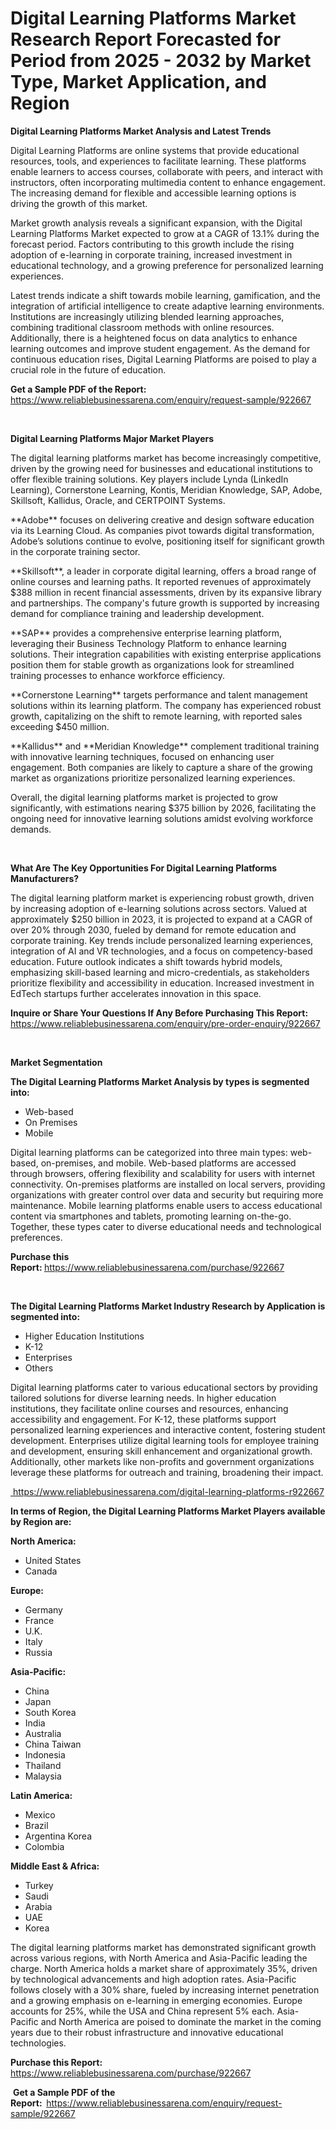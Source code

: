 <p><h1>Digital Learning Platforms Market Research Report Forecasted for Period from 2025 -  2032 by Market Type, Market Application, and Region</h1></p><p><strong>Digital Learning Platforms Market Analysis and Latest Trends</strong></p>
<p><p>Digital Learning Platforms are online systems that provide educational resources, tools, and experiences to facilitate learning. These platforms enable learners to access courses, collaborate with peers, and interact with instructors, often incorporating multimedia content to enhance engagement. The increasing demand for flexible and accessible learning options is driving the growth of this market.</p><p>Market growth analysis reveals a significant expansion, with the Digital Learning Platforms Market expected to grow at a CAGR of 13.1% during the forecast period. Factors contributing to this growth include the rising adoption of e-learning in corporate training, increased investment in educational technology, and a growing preference for personalized learning experiences. </p><p>Latest trends indicate a shift towards mobile learning, gamification, and the integration of artificial intelligence to create adaptive learning environments. Institutions are increasingly utilizing blended learning approaches, combining traditional classroom methods with online resources. Additionally, there is a heightened focus on data analytics to enhance learning outcomes and improve student engagement. As the demand for continuous education rises, Digital Learning Platforms are poised to play a crucial role in the future of education.</p></p>
<p><strong>Get a Sample PDF of the Report:&nbsp;</strong> <a href="https://www.reliablebusinessarena.com/enquiry/request-sample/922667?utm_campaign=3000&utm_medium=2&utm_source=Github&utm_content=ia&utm_term=18042025&utm_id=digital-learning-platforms">https://www.reliablebusinessarena.com/enquiry/request-sample/922667</a></p>
<p>&nbsp;</p>
<p><strong>Digital Learning Platforms Major Market Players</strong></p>
<p><p>The digital learning platforms market has become increasingly competitive, driven by the growing need for businesses and educational institutions to offer flexible training solutions. Key players include Lynda (LinkedIn Learning), Cornerstone Learning, Kontis, Meridian Knowledge, SAP, Adobe, Skillsoft, Kallidus, Oracle, and CERTPOINT Systems.</p><p>**Adobe** focuses on delivering creative and design software education via its Learning Cloud. As companies pivot towards digital transformation, Adobe’s solutions continue to evolve, positioning itself for significant growth in the corporate training sector. </p><p>**Skillsoft**, a leader in corporate digital learning, offers a broad range of online courses and learning paths. It reported revenues of approximately $388 million in recent financial assessments, driven by its expansive library and partnerships. The company's future growth is supported by increasing demand for compliance training and leadership development.</p><p>**SAP** provides a comprehensive enterprise learning platform, leveraging their Business Technology Platform to enhance learning solutions. Their integration capabilities with existing enterprise applications position them for stable growth as organizations look for streamlined training processes to enhance workforce efficiency.</p><p>**Cornerstone Learning** targets performance and talent management solutions within its learning platform. The company has experienced robust growth, capitalizing on the shift to remote learning, with reported sales exceeding $450 million.</p><p>**Kallidus** and **Meridian Knowledge** complement traditional training with innovative learning techniques, focused on enhancing user engagement. Both companies are likely to capture a share of the growing market as organizations prioritize personalized learning experiences.</p><p>Overall, the digital learning platforms market is projected to grow significantly, with estimations nearing $375 billion by 2026, facilitating the ongoing need for innovative learning solutions amidst evolving workforce demands.</p></p>
<p>&nbsp;</p>
<p><strong>What Are The Key Opportunities For Digital Learning Platforms Manufacturers?</strong></p>
<p><p>The digital learning platform market is experiencing robust growth, driven by increasing adoption of e-learning solutions across sectors. Valued at approximately $250 billion in 2023, it is projected to expand at a CAGR of over 20% through 2030, fueled by demand for remote education and corporate training. Key trends include personalized learning experiences, integration of AI and VR technologies, and a focus on competency-based education. Future outlook indicates a shift towards hybrid models, emphasizing skill-based learning and micro-credentials, as stakeholders prioritize flexibility and accessibility in education. Increased investment in EdTech startups further accelerates innovation in this space.</p></p>
<p><strong>Inquire or Share Your Questions If Any Before Purchasing This Report:</strong> <a href="https://www.reliablebusinessarena.com/enquiry/pre-order-enquiry/922667?utm_campaign=3000&utm_medium=2&utm_source=Github&utm_content=ia&utm_term=18042025&utm_id=digital-learning-platforms">https://www.reliablebusinessarena.com/enquiry/pre-order-enquiry/922667</a></p>
<p>&nbsp;</p>
<p><strong>Market Segmentation</strong></p>
<p><strong>The Digital Learning Platforms Market Analysis by types is segmented into:</strong></p>
<p><ul><li>Web-based</li><li>On Premises</li><li>Mobile</li></ul></p>
<p><p>Digital learning platforms can be categorized into three main types: web-based, on-premises, and mobile. Web-based platforms are accessed through browsers, offering flexibility and scalability for users with internet connectivity. On-premises platforms are installed on local servers, providing organizations with greater control over data and security but requiring more maintenance. Mobile learning platforms enable users to access educational content via smartphones and tablets, promoting learning on-the-go. Together, these types cater to diverse educational needs and technological preferences.</p></p>
<p><strong>Purchase this Report:&nbsp;</strong><a href="https://www.reliablebusinessarena.com/purchase/922667?utm_campaign=3000&utm_medium=2&utm_source=Github&utm_content=ia&utm_term=18042025&utm_id=digital-learning-platforms">https://www.reliablebusinessarena.com/purchase/922667</a></p>
<p>&nbsp;</p>
<p><strong>The Digital Learning Platforms Market Industry Research by Application is segmented into:</strong></p>
<p><ul><li>Higher Education Institutions</li><li>K-12</li><li>Enterprises</li><li>Others</li></ul></p>
<p><p>Digital learning platforms cater to various educational sectors by providing tailored solutions for diverse learning needs. In higher education institutions, they facilitate online courses and resources, enhancing accessibility and engagement. For K-12, these platforms support personalized learning experiences and interactive content, fostering student development. Enterprises utilize digital learning tools for employee training and development, ensuring skill enhancement and organizational growth. Additionally, other markets like non-profits and government organizations leverage these platforms for outreach and training, broadening their impact.</p></p>
<p><a href="https://www.reliablebusinessarena.com/digital-learning-platforms-r922667?utm_campaign=3000&utm_medium=2&utm_source=Github&utm_content=ia&utm_term=18042025&utm_id=digital-learning-platforms">&nbsp;https://www.reliablebusinessarena.com/digital-learning-platforms-r922667</a></p>
<p><strong>In terms of Region, the Digital Learning Platforms Market Players available by Region are:</strong></p>
<p>
    <p> <strong> North America: </strong>
        <ul>
            <li>United States</li>
            <li>Canada</li>
        </ul>
        </p> 
    <p> <strong> Europe: </strong>
        <ul>
            <li>Germany</li>
            <li>France</li>
            <li>U.K.</li>
            <li>Italy</li>
            <li>Russia</li>
        </ul>
        </p> 
    <p> <strong> Asia-Pacific: </strong>
        <ul>
            <li>China</li>
            <li>Japan</li>
            <li>South Korea</li>
            <li>India</li>
            <li>Australia</li>
            <li>China Taiwan</li>
            <li>Indonesia</li>
            <li>Thailand</li>
            <li>Malaysia</li>
        </ul>
        </p> 
    <p> <strong> Latin America: </strong>
        <ul>
            <li>Mexico</li>
            <li>Brazil</li>
            <li>Argentina Korea</li>
            <li>Colombia</li>
        </ul>
        </p> 
    <p> <strong> Middle East & Africa: </strong>
        <ul>
            <li>Turkey</li>
            <li>Saudi</li>
            <li>Arabia</li>
            <li>UAE</li>
            <li>Korea</li>
        </ul>
    </p>
    </p>
<p><p>The digital learning platforms market has demonstrated significant growth across various regions, with North America and Asia-Pacific leading the charge. North America holds a market share of approximately 35%, driven by technological advancements and high adoption rates. Asia-Pacific follows closely with a 30% share, fueled by increasing internet penetration and a growing emphasis on e-learning in emerging economies. Europe accounts for 25%, while the USA and China represent 5% each. Asia-Pacific and North America are poised to dominate the market in the coming years due to their robust infrastructure and innovative educational technologies.</p></p>
<p><strong>Purchase this Report: </strong><a href="https://www.reliablebusinessarena.com/purchase/922667?utm_campaign=3000&utm_medium=2&utm_source=Github&utm_content=ia&utm_term=18042025&utm_id=digital-learning-platforms">https://www.reliablebusinessarena.com/purchase/922667</a></p>
<p>&nbsp;<strong>Get a Sample PDF of the Report:&nbsp;&nbsp;</strong><a href="https://www.reliablebusinessarena.com/enquiry/request-sample/922667?utm_campaign=3000&utm_medium=2&utm_source=Github&utm_content=ia&utm_term=18042025&utm_id=digital-learning-platforms">https://www.reliablebusinessarena.com/enquiry/request-sample/922667</a></p>
<p><strong></strong></p>
<p><p></p><p></p><p></p></p>